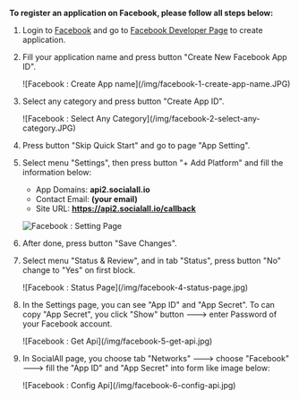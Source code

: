 __To register an application on Facebook, please follow all steps below:__

1. Login to [Facebook](http://www.facebook.com) and go to [Facebook Developer Page](https://developers.facebook.com/quickstarts/?platform=web) to create application.
2. Fill your application name and press button "Create New Facebook App ID".
    <div class="soclall-br"></div>
    ![Facebook : Create App name](/img/facebook-1-create-app-name.JPG)
    <div class="soclall-br"></div>
3. Select any category and press button "Create App ID".
    <div class="soclall-br"></div>
    ![Facebook : Select Any Category](/img/facebook-2-select-any-category.JPG)
    <div class="soclall-br"></div>
4. Press button "Skip Quick Start" and go to page "App Setting".
5. Select menu "Settings", then press button "+ Add Platform" and fill the information below:
    * App Domains: __api2.socialall.io__
    * Contact Email: __(your email)__
    * Site URL: __https://api2.socialall.io/callback__  

    ![Facebook : Setting Page](/img/facebook-3-setting-page.JPG)
    <div class="soclall-br"></div>
 
6. After done, press button "Save Changes".  
7. Select menu "Status & Review", and in tab "Status", press button "No" change to "Yes" on first block. 
    <div class="soclall-br"></div>
    ![Facebook : Status Page](/img/facebook-4-status-page.jpg)
    <div class="soclall-br"></div>    
8. In the Settings page, you can see "App ID" and "App Secret". To can copy "App Secret", you click "Show" button ---> enter Password of your Facebook account.
    <div class="soclall-br"></div>
    ![Facebook : Get Api](/img/facebook-5-get-api.jpg)
    <div class="soclall-br"></div>
9. In SocialAll page, you choose tab "Networks" ---> choose "Facebook" ---> fill the "App ID" and "App Secret" into form like image below:
    <div class="soclall-br"></div>
    ![Facebook : Config Api](/img/facebook-6-config-api.jpg)
    <div class="soclall-br"></div>